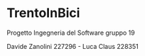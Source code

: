 # TrentoInBici
Progetto Ingegneria del Software gruppo 19

Davide Zanolini 227296 - Luca Claus 228351